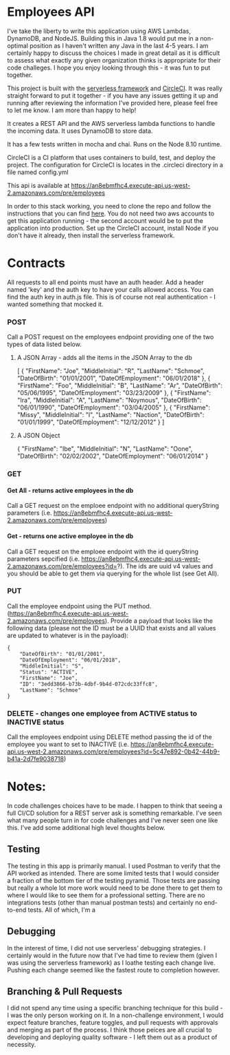 
# Employees API

I've take the liberty to write this application using AWS Lambdas, DynamoDB, and NodeJS.  Building this in Java 1.8 would put me in a non-optimal position as I haven't written any Java in the last 4-5 years.  I am certainly happy to discuss the choices I made in great detail as it is difficult to assess what exactly any given organization thinks is appropriate for their code challeges.  I hope you enjoy looking through this - it was fun to put together.

This project is built with the [serverless framework](https://serverless.com/) and [CircleCI](https://circleci.com/).  It was really straight forward to put it together - if you have any issues getting it up and running after reviewing the information I've provided here, please feel free to let me know.  I am more than happy to help!

It creates a REST API and the AWS serverless lambda functions to handle the incoming data.  It uses DynamoDB to store data.  

It has a few tests written in mocha and chai.  Runs on the Node 8.10 runtime.

CircleCI is a CI platform that uses containers to build, test, and deploy the project.  The configuration for CircleCI is locates in the .circleci directory in a file named config.yml

This api is available at https://an8ebmfhc4.execute-api.us-west-2.amazonaws.com/pre/employees

In order to this stack working, you need to clone the repo and follow the instructions that you can find [here](https://circleci.com/blog/deploying-a-serverless-application/).  You do not need two aws accounts to get this application running - the second account would be to put the application into production.  Set up the CircleCI account, install Node if you don't have it already, then install the serverless framework.

# Contracts

All requests to all end points must have an auth header.  Add a header named 'key' and the auth key to have your calls allowed access.  You can find the auth key in auth.js file.  This is of course not real authentication - I wanted something that mocked it.

### POST

Call a POST request on the employees endpoint providing one of the two types of data listed below.

1. A JSON Array - adds all the items in the JSON Array to the db

    [
        {
            "FirstName": "Joe",
            "MiddleInitial": "R",
            "LastName": "Schmoe",
            "DateOfBirth": "01/01/2001",
            "DateOfEmployment": "06/01/2018"
        },
        {
            "FirstName": "Foo",
            "MiddleInitial": "B",
            "LastName": "Ar",
            "DateOfBirth": "05/06/1995",
            "DateOfEmployment": "03/23/2009"
        },
        {
            "FirstName": "Ira",
            "MiddleInitial": "A",
            "LastName": "Noymous",
            "DateOfBirth": "06/01/1990",
            "DateOfEmployment": "03/04/2005"
        },
        {
            "FirstName": "Missy",
            "MiddleInitial": "I",
            "LastName": "Naction",
            "DateOfBirth": "01/01/1999",
            "DateOfEmployment": "12/12/2012"
        }
    ]

1. A JSON Object

    {
        "FirstName": "Ibe",
        "MiddleInitial": "N",
        "LastName": "Oone",
        "DateOfBirth": "02/02/2002",
        "DateOfEmployment": "06/01/2014"
    }

### GET

#### Get All - returns active employees in the db

Call a GET request on the emploee endpoint with no additional queryString parameters (i.e. https://an8ebmfhc4.execute-api.us-west-2.amazonaws.com/pre/employees)

#### Get - returns one active employee in the db

Call a GET request on the emploee endpoint with the id queryString parameters  sepcified (i.e. https://an8ebmfhc4.execute-api.us-west-2.amazonaws.com/pre/employees?id=?).  The ids are uuid v4 values and you should be able to get them via querying for the whole list (see Get All).

### PUT

Call the employee endpoint using the PUT method. (https://an8ebmfhc4.execute-api.us-west-2.amazonaws.com/pre/employees).  Provide a payload that looks like the following data (please not the ID must be a UUID that exists and all values are updated to whatever is in the payload):

    {
        "DateOfBirth": "01/01/2001",
        "DateOfEmployment": "06/01/2018",
        "MiddleInitial": "S",
        "Status": "ACTIVE",
        "FirstName": "Joe",
        "ID": "3edd3866-b73b-4dbf-9b4d-072cdc33ffc8",
        "LastName": "Schmoe"
    }

### DELETE - changes one employee from ACTIVE status to INACTIVE status

Call the employees endpoint using DELETE method passing the id of the employee you want to set to INACTIVE (i.e. https://an8ebmfhc4.execute-api.us-west-2.amazonaws.com/pre/employees?id=5c47e892-0b42-44b9-b41a-2d7fe9038718)

# Notes:

In code challenges choices have to be made.  I happen to think that seeing a full CI/CD solution for a REST server ask is something remarkable.  I've seen what many people turn in for code challenges and I've never seen one like this.  I've add some additional high level thoughts below.  

## Testing

The testing in this app is primarily manual.  I used Postman to verify that the API worked as intended.  There are some limited tests that I would consider a fraction of the bottom tier of the testing pyramid.  Those tests are passing but really a whole lot more work would need to be done there to get them to where I would like to see them for a professional setting.  There are no integrations tests (other than manual postman tests) and certainly no end-to-end tests.  All of which, I'm a 

## Debugging

In the interest of time, I did not use serverless' debugging strategies.  I certainly would in the future now that I've had time to review them (given I was using the serverless framework) as I loathe testing each change live.  Pushing each change seemed like the fastest route to completion however.

## Branching & Pull Requests

I did not spend any time using a specific branching technique for this build - I was the only person working on it.  In a non-challenge environment, I would expect feature branches, feature toggles, and pull requests with approvals and merging as part of the process.  I think those peices are all crucial to developing and deploying quality software - I left them out as a product of necessity.  